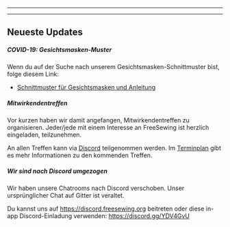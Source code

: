 ***

***

## Neueste Updates

##### COVID-19: Gesichtsmasken-Muster

Wenn du auf der Suche nach unserem Gesichtsmasken-Schnittmuster bist, folge diesem Link:

*   [Schnittmuster für Gesichtsmasken und Anleitung](/blog/facemask-frenzy)

##### Mitwirkendentreffen

Vor kurzen haben wir damit angefangen, Mitwirkendentreffen zu organisieren. Jeder/jede mit einem Interesse an FreeSewing ist herzlich eingeladen, teilzunehmen.

An allen Treffen kann via [Discord](https://discord.freesewing.org/) teilgenommen werden. Im [Terminplan](/community/calls/) gibt es mehr Informationen zu den kommenden Treffen.

##### Wir sind nach Discord umgezogen

Wir haben unsere Chatrooms nach Discord verschoben. Unser ursprünglicher Chat auf Gitter ist veraltet.

Du kannst uns auf https://discord.freesewing.org beitreten oder diese in-app Discord-Einladung verwenden: https://discord.gg/YDV4GvU
